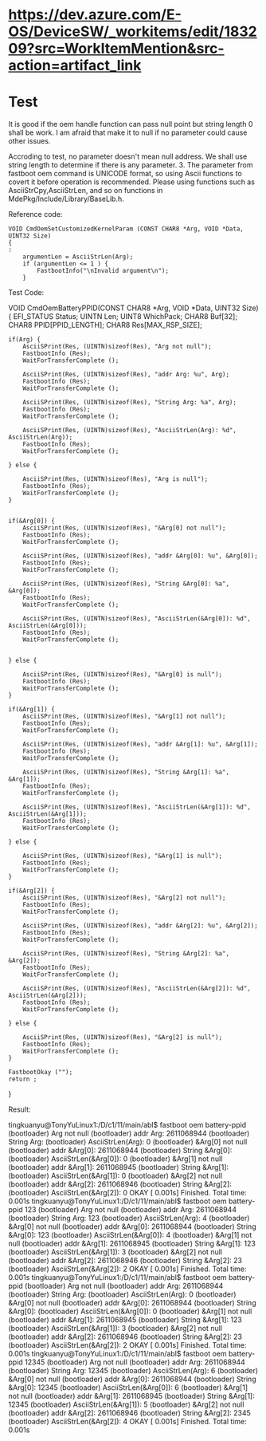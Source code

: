 # https://dev.azure.com/E-OS/DeviceSW/_workitems/edit/183209?src=WorkItemMention&src-action=artifact_link

# Test

It is good if the oem handle function can pass null point but string length 0 shall be work. I am afraid that make it to null if no parameter could cause other issues.

Accroding to test, no parameter doesn't mean null address. We shall use string length to determine if there is any parameter.
      3. The parameter from fastboot oem command is UNICODE format, so using Ascii functions to covert it before operation is recommended. Please using functions such as AsciiStrCpy,AsciiStrLen, and so on functions in MdePkg/Include/Library/BaseLib.h.


Reference code:
```
VOID CmdOemSetCustomizedKernelParam (CONST CHAR8 *Arg, VOID *Data, UINT32 Size)
{
:
    argumentLen = AsciiStrLen(Arg);
    if (argumentLen <= 1 ) {
        FastbootInfo("\nInvalid argument\n");
    }
```

Test Code:


VOID CmdOemBatteryPPID(CONST CHAR8 *Arg, VOID *Data, UINT32 Size)
{
    EFI_STATUS Status;
    UINTN Len;
    UINT8 WhichPack;
    CHAR8 Buf[32];
    CHAR8 PPID[PPID_LENGTH];
    CHAR8 Res[MAX_RSP_SIZE];

    if(Arg) {
        AsciiSPrint(Res, (UINTN)sizeof(Res), "Arg not null");
        FastbootInfo (Res);
        WaitForTransferComplete ();

        AsciiSPrint(Res, (UINTN)sizeof(Res), "addr Arg: %u", Arg);        
        FastbootInfo (Res);
        WaitForTransferComplete ();

        AsciiSPrint(Res, (UINTN)sizeof(Res), "String Arg: %a", Arg);
        FastbootInfo (Res);
        WaitForTransferComplete ();      

        AsciiSPrint(Res, (UINTN)sizeof(Res), "AsciiStrLen(Arg): %d", AsciiStrLen(Arg));
        FastbootInfo (Res);
        WaitForTransferComplete ();  

    } else {

        AsciiSPrint(Res, (UINTN)sizeof(Res), "Arg is null");
        FastbootInfo (Res);
        WaitForTransferComplete ();
    }


    if(&Arg[0]) {
        AsciiSPrint(Res, (UINTN)sizeof(Res), "&Arg[0] not null");
        FastbootInfo (Res);
        WaitForTransferComplete ();

        AsciiSPrint(Res, (UINTN)sizeof(Res), "addr &Arg[0]: %u", &Arg[0]);        
        FastbootInfo (Res);
        WaitForTransferComplete ();

        AsciiSPrint(Res, (UINTN)sizeof(Res), "String &Arg[0]: %a", &Arg[0]);
        FastbootInfo (Res);
        WaitForTransferComplete ();        

        AsciiSPrint(Res, (UINTN)sizeof(Res), "AsciiStrLen(&Arg[0]): %d", AsciiStrLen(&Arg[0]));
        FastbootInfo (Res);
        WaitForTransferComplete ();  


    } else {

        AsciiSPrint(Res, (UINTN)sizeof(Res), "&Arg[0] is null");
        FastbootInfo (Res);
        WaitForTransferComplete ();
    }

    if(&Arg[1]) {
        AsciiSPrint(Res, (UINTN)sizeof(Res), "&Arg[1] not null");
        FastbootInfo (Res);
        WaitForTransferComplete ();

        AsciiSPrint(Res, (UINTN)sizeof(Res), "addr &Arg[1]: %u", &Arg[1]);        
        FastbootInfo (Res);
        WaitForTransferComplete ();

        AsciiSPrint(Res, (UINTN)sizeof(Res), "String &Arg[1]: %a", &Arg[1]);
        FastbootInfo (Res);
        WaitForTransferComplete ();        

        AsciiSPrint(Res, (UINTN)sizeof(Res), "AsciiStrLen(&Arg[1]): %d", AsciiStrLen(&Arg[1]));
        FastbootInfo (Res);
        WaitForTransferComplete ();  

    } else {

        AsciiSPrint(Res, (UINTN)sizeof(Res), "&Arg[1] is null");
        FastbootInfo (Res);
        WaitForTransferComplete ();
    }

    if(&Arg[2]) {
        AsciiSPrint(Res, (UINTN)sizeof(Res), "&Arg[2] not null");
        FastbootInfo (Res);
        WaitForTransferComplete ();

        AsciiSPrint(Res, (UINTN)sizeof(Res), "addr &Arg[2]: %u", &Arg[2]);        
        FastbootInfo (Res);
        WaitForTransferComplete ();

        AsciiSPrint(Res, (UINTN)sizeof(Res), "String &Arg[2]: %a", &Arg[2]);
        FastbootInfo (Res);
        WaitForTransferComplete ();  

        AsciiSPrint(Res, (UINTN)sizeof(Res), "AsciiStrLen(&Arg[2]): %d", AsciiStrLen(&Arg[2]));
        FastbootInfo (Res);
        WaitForTransferComplete ();

    } else {

        AsciiSPrint(Res, (UINTN)sizeof(Res), "&Arg[2] is null");
        FastbootInfo (Res);
        WaitForTransferComplete ();
    }

    FastbootOkay ("");
    return ;


}


Result:

tingkuanyu@TonyYuLinux1:/D/c1/11/main/abl$ fastboot oem battery-ppid
(bootloader) Arg not null
(bootloader) addr Arg: 2611068944
(bootloader) String Arg:
(bootloader) AsciiStrLen(Arg): 0
(bootloader) &Arg[0] not null
(bootloader) addr &Arg[0]: 2611068944
(bootloader) String &Arg[0]:
(bootloader) AsciiStrLen(&Arg[0]): 0
(bootloader) &Arg[1] not null
(bootloader) addr &Arg[1]: 2611068945
(bootloader) String &Arg[1]:
(bootloader) AsciiStrLen(&Arg[1]): 0
(bootloader) &Arg[2] not null
(bootloader) addr &Arg[2]: 2611068946
(bootloader) String &Arg[2]:
(bootloader) AsciiStrLen(&Arg[2]): 0
OKAY [  0.001s]
Finished. Total time: 0.001s
tingkuanyu@TonyYuLinux1:/D/c1/11/main/abl$ fastboot oem battery-ppid 123
(bootloader) Arg not null
(bootloader) addr Arg: 2611068944
(bootloader) String Arg:  123
(bootloader) AsciiStrLen(Arg): 4
(bootloader) &Arg[0] not null
(bootloader) addr &Arg[0]: 2611068944
(bootloader) String &Arg[0]:  123
(bootloader) AsciiStrLen(&Arg[0]): 4
(bootloader) &Arg[1] not null
(bootloader) addr &Arg[1]: 2611068945
(bootloader) String &Arg[1]: 123
(bootloader) AsciiStrLen(&Arg[1]): 3
(bootloader) &Arg[2] not null
(bootloader) addr &Arg[2]: 2611068946
(bootloader) String &Arg[2]: 23
(bootloader) AsciiStrLen(&Arg[2]): 2
OKAY [  0.001s]
Finished. Total time: 0.001s
tingkuanyu@TonyYuLinux1:/D/c1/11/main/abl$ fastboot oem battery-ppid
(bootloader) Arg not null
(bootloader) addr Arg: 2611068944
(bootloader) String Arg:
(bootloader) AsciiStrLen(Arg): 0
(bootloader) &Arg[0] not null
(bootloader) addr &Arg[0]: 2611068944
(bootloader) String &Arg[0]:
(bootloader) AsciiStrLen(&Arg[0]): 0
(bootloader) &Arg[1] not null
(bootloader) addr &Arg[1]: 2611068945
(bootloader) String &Arg[1]: 123
(bootloader) AsciiStrLen(&Arg[1]): 3
(bootloader) &Arg[2] not null
(bootloader) addr &Arg[2]: 2611068946
(bootloader) String &Arg[2]: 23
(bootloader) AsciiStrLen(&Arg[2]): 2
OKAY [  0.001s]
Finished. Total time: 0.001s
tingkuanyu@TonyYuLinux1:/D/c1/11/main/abl$ fastboot oem battery-ppid 12345
(bootloader) Arg not null
(bootloader) addr Arg: 2611068944
(bootloader) String Arg:  12345
(bootloader) AsciiStrLen(Arg): 6
(bootloader) &Arg[0] not null
(bootloader) addr &Arg[0]: 2611068944
(bootloader) String &Arg[0]:  12345
(bootloader) AsciiStrLen(&Arg[0]): 6
(bootloader) &Arg[1] not null
(bootloader) addr &Arg[1]: 2611068945
(bootloader) String &Arg[1]: 12345
(bootloader) AsciiStrLen(&Arg[1]): 5
(bootloader) &Arg[2] not null
(bootloader) addr &Arg[2]: 2611068946
(bootloader) String &Arg[2]: 2345
(bootloader) AsciiStrLen(&Arg[2]): 4
OKAY [  0.001s]
Finished. Total time: 0.001s
